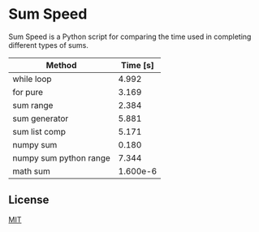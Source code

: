 # Sum Speed

Sum Speed is a Python script for comparing the time used in completing different types of sums. 

| Method                    | Time [s]  |
| ------------------------- | -----     |
| while loop                | 4.992     |
| for pure                  | 3.169     |
| sum range                 | 2.384     |
| sum generator             | 5.881     |
| sum list comp             | 5.171     |
| numpy sum                 | 0.180     |
| numpy sum python range    | 7.344     |
| math sum                  | 1.600e-6  |

## License
[MIT](https://choosealicense.com/licenses/mit/)